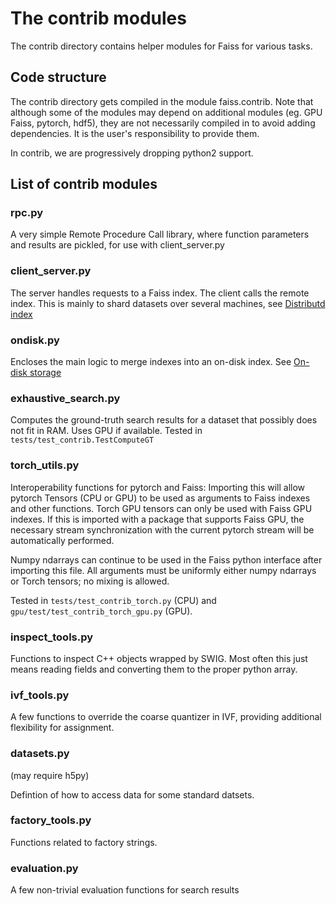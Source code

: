 
# The contrib modules

The contrib directory contains helper modules for Faiss for various tasks.

## Code structure

The contrib directory gets compiled in the module faiss.contrib.
Note that although some of the modules may depend on additional modules (eg. GPU Faiss, pytorch, hdf5), they are not necessarily compiled in to avoid adding dependencies. It is the user's responsibility to provide them.

In contrib, we are progressively dropping python2 support.

## List of contrib modules

### rpc.py

A very simple Remote Procedure Call library, where function parameters and results are pickled, for use with client_server.py

### client_server.py

The server handles requests to a Faiss index. The client calls the remote index.
This is mainly to shard datasets over several machines, see [Distributd index](https://github.com/facebookresearch/faiss/wiki/Indexes-that-do-not-fit-in-RAM#distributed-index)

### ondisk.py

Encloses the main logic to merge indexes into an on-disk index.
See [On-disk storage](https://github.com/facebookresearch/faiss/wiki/Indexes-that-do-not-fit-in-RAM#on-disk-storage)

### exhaustive_search.py

Computes the ground-truth search results for a dataset that possibly does not fit in RAM. Uses GPU if available.
Tested in `tests/test_contrib.TestComputeGT`

### torch_utils.py

Interoperability functions for pytorch and Faiss: Importing this will allow pytorch Tensors (CPU or GPU) to be used as arguments to Faiss indexes and other functions. Torch GPU tensors can only be used with Faiss GPU indexes. If this is imported with a package that supports Faiss GPU, the necessary stream synchronization with the current pytorch stream will be automatically performed.

Numpy ndarrays can continue to be used in the Faiss python interface after importing this file. All arguments must be uniformly either numpy ndarrays or Torch tensors; no mixing is allowed.

Tested in `tests/test_contrib_torch.py` (CPU) and `gpu/test/test_contrib_torch_gpu.py` (GPU).

### inspect_tools.py

Functions to inspect C++ objects wrapped by SWIG. Most often this just means reading
fields and converting them to the proper python array.

### ivf_tools.py

A few functions to override the coarse quantizer in IVF, providing additional flexibility for assignment.

### datasets.py

(may require h5py)

Defintion of how to access data for some standard datsets.

### factory_tools.py

Functions related to factory strings.

### evaluation.py

A few non-trivial evaluation functions for search results
